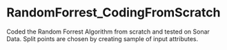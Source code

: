 # RandomForrest_CodingFromScratch
Coded the Random Forrest Algorithm from scratch and tested on Sonar Data. Split points are chosen by creating sample of input attributes.

